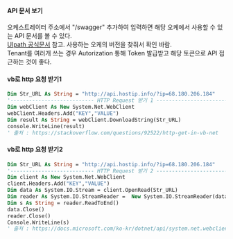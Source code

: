 #### API 문서 보기
오케스트레이터 주소에서 "/swagger" 추가하여 입력하면 해당 오케에서 사용할 수 있는 API 문서를 볼 수 있다.   
[UIpath 공식문서](https://docs.uipath.com/orchestrator/reference/api-references) 참고. 사용하는 오케의 버전을 찾줘서 확인 바람.  
Tenant를 여러개 쓰는 경우 Autorization 통해 Token 발급받고 해당 토큰으로 API 접근하는 것이 좋다.  


#### vb로 http 요청 받기1
```vb
Dim Str_URL As String = "http://api.hostip.info/?ip=68.180.206.184"
'--------------------------- HTTP Request 받기 1 ---------------------------
Dim webClient As New System.Net.WebClient
webClient.Headers.Add("KEY","VALUE")
Dim result As String = webClient.DownloadString(Str_URL)
console.WriteLine(result)
' 출처 : https://stackoverflow.com/questions/92522/http-get-in-vb-net
```

#### vb로 http 요청 받기2
```vb
Dim Str_URL As String = "http://api.hostip.info/?ip=68.180.206.184"
'--------------------------- HTTP Request 받기 2 ---------------------------
Dim client As New System.Net.WebClient
client.Headers.Add("KEY","VALUE")
Dim data As System.IO.Stream = client.OpenRead(Str_URL)
Dim reader As System.IO.StreamReader =  New System.IO.StreamReader(data)
Dim s As String = reader.ReadToEnd()
data.Close()
reader.Close()
Console.WriteLine(s)
' 출처 : https://docs.microsoft.com/ko-kr/dotnet/api/system.net.webclient?view=net-6.0
```
